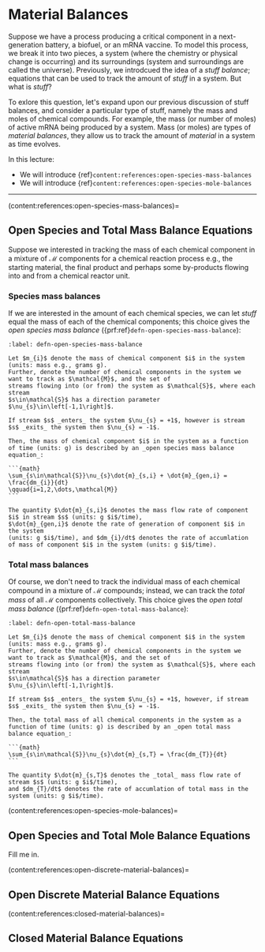 # Material Balances

Suppose we have a process producing a critical component in a next-generation battery, a biofuel, or an mRNA vaccine. To model this process, we break it into two pieces, a system (where the chemistry or physical change is occurring) and its surroundings (system and surroundings are called the universe). Previously, we introdcued the idea of a _stuff balance_; equations that can be used to track the amount of _stuff_ in a system. But what is _stuff_?

To exlore this question, let's expand upon our previous discussion of stuff balances, and consider a particular type of stuff, namely the mass and moles of chemical compounds. 
For example, the mass (or number of moles) of active mRNA being produced by a system. 
Mass (or moles) are types of _material balances_, they allow us to track the amount of _material_ in a system as time evolves.

In this lecture:

* We will introduce {ref}`content:references:open-species-mass-balances`
* We will introduce {ref}`content:references:open-species-mole-balances`
---


<!-- Balance equations have their roots in physical conservation principles, such as the conservation of 
mass, momentum, energy, and number are at the center of Chemical Engineering.   -->
<!-- 
![fishy](./figs/Continuous.pdf) -->

(content:references:open-species-mass-balances)=
## Open Species and Total Mass Balance Equations

Suppose we interested in tracking the mass of each chemical component in a mixture of $\mathcal{M}$ components for a chemical reaction process e.g., the starting material, the final product and perhaps some by-products flowing into and from a chemical reactor unit. 


### Species mass balances
If we are interested in the amount of each chemical species, we can let _stuff_ equal the mass of each of the chemical components; this choice gives the _open species mass balance_ ({prf:ref}`defn-open-species-mass-balance`):

````{prf:definition} Open Species Mass Balance
:label: defn-open-species-mass-balance

Let $m_{i}$ denote the mass of chemical component $i$ in the system (units: mass e.g., grams g).
Further, denote the number of chemical components in the system we want to track as $\mathcal{M}$, and the set of
streams flowing into (or from) the system as $\mathcal{S}$, where each stream 
$s\in\mathcal{S}$ has a direction parameter $\nu_{s}\in\left[-1,1\right]$. 

If stream $s$ _enters_ the system $\nu_{s} = +1$, however is stream $s$ _exits_ the system then $\nu_{s} = -1$.

Then, the mass of chemical component $i$ in the system as a function of time (units: g) is described by an _open species mass balance equation_:

```{math}
\sum_{s\in\mathcal{S}}\nu_{s}\dot{m}_{s,i} + \dot{m}_{gen,i} = \frac{dm_{i}}{dt}
\qquad{i=1,2,\dots,\mathcal{M}}
```

The quantity $\dot{m}_{s,i}$ denotes the mass flow rate of component $i$ in stream $s$ (units: g $i$/time),
$\dot{m}_{gen,i}$ denote the rate of generation of component $i$ in the system 
(units: g $i$/time), and $dm_{i}/dt$ denotes the rate of accumlation of mass of component $i$ in the system (units: g $i$/time).

````



<!-- When $\mathcal{M}>1$, then we have a _system_ of equations (one for each component in the 
$\mathcal{M}$ component mixture). When $\mathcal{M}$ becomes large, it is much more convient to represent the species mass balance equations in matrix-vector form:

```{math}
\mathbf{C}\dot{\mathbf{m}}+\dot{\mathbf{R}} = \frac{d\mathbf{m}}{dt}
```

where $\mathbf{C}$ denotes the $\mathcal{M}\times\left(\mathcal{M}\cdot\dim\mathcal{S}\right)$ 
_connectivity_ matrix,
$\dot{\mathbf{R}}$ denotes the $\mathcal{M}\times{1}$ vector of generation terms, and $d\mathbf{m}/dt$ 
denotes the $\mathcal{M}\times{1}$ vector of accumulation terms. To make matrix-vector form more 
understandable, let's consider a system with three components $\mathcal{M} = 3$ 
and three streams $\dim{S}=3$.

````{prf:example} Species mass balance 
:label: ex-species-mass-balance-3-3

```{figure} ./figs/Fig-Reactor-Example.pdf
---
height: 200px
name: directive-fig
---
```

Starting materials $A$ (stream 1) and $B$ (stream 2) flow into a chemical reactor. $A$ and $B$ react in the presence of enzyme $E$ to form product $P$. Enzyme $E$ is required for the formation of product $P$. The enzyme $E$ is covalently linked to the reactor, but the linkage is unstable. Thus, enzyme $E$, product $P$ and unreacted starting materials $A$ and $B$ flow can out of the reactor (stream 3). 

Let's write the species mass balance equations in index and matrix-vector form for the production of product $P$. 

* First, let's identify the system and the surroundings. The chemistry is occurring in the reactor, so let's make that the system; everything else will be the surroundings.
 
* Next, let's specify the system dimension; there are three streams, thus our stream set is given by $\mathcal{S}=\left\{1,2,3\right\}$. The are $\mathcal{M} = 4$ chemical components ($A$, $B$, $P$ and $E$).
```` -->

### Total mass balances
Of course, we don't need to track the individual mass of each chemical compound in a mixture of $\mathcal{M}$ compounds; instead, we can track the _total mass_ of all $\mathcal{M}$ components collectively.
This choice gives the _open total mass balance_ ({prf:ref}`defn-open-total-mass-balance`):


````{prf:definition} Open Total Mass Balance
:label: defn-open-total-mass-balance

Let $m_{i}$ denote the mass of chemical component $i$ in the system (units: mass e.g., grams g).
Further, denote the number of chemical components in the system we want to track as $\mathcal{M}$, and the set of
streams flowing into (or from) the system as $\mathcal{S}$, where each stream 
$s\in\mathcal{S}$ has a direction parameter $\nu_{s}\in\left[-1,1\right]$. 

If stream $s$ _enters_ the system $\nu_{s} = +1$, however, if stream $s$ _exits_ the system then $\nu_{s} = -1$.

Then, the total mass of all chemical components in the system as a function of time (units: g) is described by an _open total mass balance equation_:

```{math}
\sum_{s\in\mathcal{S}}\nu_{s}\dot{m}_{s,T} = \frac{dm_{T}}{dt}
```

The quantity $\dot{m}_{s,T}$ denotes the _total_ mass flow rate of stream $s$ (units: g $i$/time),
and $dm_{T}/dt$ denotes the rate of accumlation of total mass in the system (units: g $i$/time).
````


(content:references:open-species-mole-balances)=
## Open Species and Total Mole Balance Equations
Fill me in.

<!-- The input and output terms describe the rate of transport (convective or conductive) into and from the system.
Inside the system, we could also imagine there is some process in which stuff 
is being created or destroyed; these terms are called generation terms. 
Lastly, stuff can accumulate or be depleted over time in the system; accumulation or depletion is described by accumulation terms. 
Putting these four types of terms together gives the continuous total stuff balance equation:  



### Input and output terms
The summation (the $\sum\star$ symbol) in the continuous total \textit{stuff} balance equation Eqn \eqref{eqn-total-stuff}:

$$ \sum_{s~=~1}^{\mathcal{S}}v_{s}\dot{x}_{s} $$

describes the net rate of stuff flowing into and from the system, where $v_{s}$ is a direction parameter, 
and the subscript $s$ denotes the stream index.  

### Generation terms:
The term $\dot{x}_{gen}$ in Eqn \eqref{eqn-total-stuff} describes the rate of stuff generation inside the system.
The generation of stuff inside the system is used to describe chemical reactions, heat sources or sinks or other abstract
quantities such as interest or the return on an investment. 

### Accumulation terms:
On the right hand side of Eqn \eqref{eqn-total-stuff} we have the $dx/dt$ or accumulation terms.
These terms describe rate of stuff accumulation inside the system. Often we'll consider a 
special case in which the inputs, outputs and generation terms are balanced and not changing in time.
This special case is called a steady-state, in a steady-state all accumulation terms are equal to 0.   -->

(content:references:open-discrete-material-balances)=
## Open Discrete Material Balance Equations


(content:references:closed-material-balances)=
## Closed Material Balance Equations